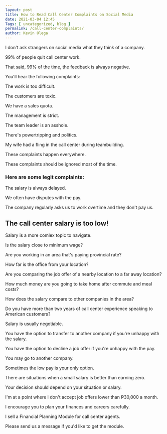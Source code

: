 ```yaml
--- 
layout: post 
title: How to Read Call Center Complaints on Social Media
date: 2021-03-04 12:45
Tags: [ uncategorized, blog ]
permalink: /call-center-complaints/ 
author: Kevin Olega 
--- 
```





I don't ask strangers on social media what they think of a company.

99% of people quit call center work.

That said, 99% of the time, the feedback is always negative.

You'll hear the following complaints:

The work is too difficult.

The customers are toxic.

We have a sales quota.

The management is strict.

The team leader is an asshole.

There's powertripping and politics.

My wife had a fling in the call center during teambuilding.

These complaints happen everywhere.

These complaints should be ignored most of the time.

### Here are some legit complaints:

The salary is always delayed.

We often have disputes with the pay.

The company regularly asks us to work overtime and they don't pay us.

## The call center salary is too low!

Salary is a more comlex topic to navigate.

Is the salary close to minimum wage?

Are you working in an area that's paying provincial rate?

How far is the office from your location?

Are you comparing the job offer of a nearby location to a far away location?

How much money are you going to take home after commute and meal costs?

How does the salary compare to other companies in the area?

Do you have more than two years of call center experience speaking to American customers?

Salary is usually negotiable.

You have the option to transfer to another company if you're unhappy with the salary.

You have the option to decline a job offer if you're unhappy with the pay.

You may go to another company.

Sometimes the low pay is your only option.

There are situations when a small salary is better than earning zero.

Your decision should depend on your situation or salary.

I'm at a point where I don't accept job offers lower than ₱30,000 a month.

I encourage you to plan your finances and careers carefully.

I sell a Financial Planning Module for call center agents.

Please send us a message if you'd like to get the module.